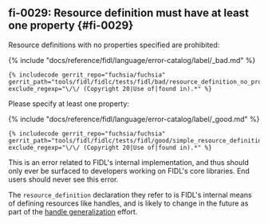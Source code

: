 ## fi-0029: Resource definition must have at least one property {#fi-0029}

Resource definitions with no properties specified are prohibited:

{% include "docs/reference/fidl/language/error-catalog/label/_bad.md" %}

```fidl
{% includecode gerrit_repo="fuchsia/fuchsia" gerrit_path="tools/fidl/fidlc/tests/fidl/bad/resource_definition_no_properties.test.fidl" exclude_regexp="\/\/ (Copyright 20|Use of|found in).*" %}
```

Please specify at least one property:

{% include "docs/reference/fidl/language/error-catalog/label/_good.md" %}

```fidl
{% includecode gerrit_repo="fuchsia/fuchsia" gerrit_path="tools/fidl/fidlc/tests/fidl/good/simple_resource_definition.test.fidl" exclude_regexp="\/\/ (Copyright 20|Use of|found in).*" %}
```

This is an error related to FIDL's internal implementation, and thus should only
ever be surfaced to developers working on FIDL's core libraries. End users
should never see this error.

The `resource_definition` declaration they refer to is FIDL's internal means of
defining resources like handles, and is likely to change in the future as part
of the [handle generalization][fxbug-64629] effort.

[fxbug-64629]: https://fxbug.dev/64629
